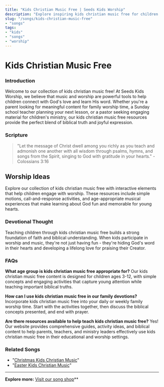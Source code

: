 ```yaml
---
title: "Kids Christian Music Free | Seeds Kids Worship"
description: "Explore inspiring kids christian music free for children's worship and faith development. Biblical music resources for families and ministry."
slug: "/songs/kids-christian-music-free"
- "songs"
tags:
- "kids"
- "songs"
- "worship"
---
```


# Kids Christian Music Free

### Introduction

Welcome to our collection of kids christian music free! At Seeds Kids Worship, we believe that music and worship are powerful tools to help children connect with God's love and learn His word. Whether you're a parent looking for meaningful content for family worship time, a Sunday school teacher planning your next lesson, or a pastor seeking engaging material for children's ministry, our kids christian music free resources provide the perfect blend of biblical truth and joyful expression.

### Scripture

> "Let the message of Christ dwell among you richly as you teach and admonish one another with all wisdom through psalms, hymns, and songs from the Spirit, singing to God with gratitude in your hearts." - Colossians 3:16

## Worship Ideas

Explore our collection of kids christian music free with interactive elements that help children engage with worship. These resources include simple motions, call-and-response activities, and age-appropriate musical experiences that make learning about God fun and memorable for young hearts.

### Devotional Thought

Teaching children through kids christian music free builds a strong foundation of faith and biblical understanding. When kids participate in worship and music, they're not just having fun - they're hiding God's word in their hearts and developing a lifelong love for praising their Creator.

### FAQs

**What age group is kids christian music free appropriate for?**
Our kids christian music free content is designed for children ages 3-12, with simple concepts and engaging activities that capture young attention while teaching important biblical truths.

**How can I use kids christian music free in our family devotions?**
Incorporate kids christian music free into your daily or weekly family worship time. Start with the activities together, then discuss the biblical concepts presented, and end with prayer.

**Are there resources available to help teach kids christian music free?**
Yes! Our website provides comprehensive guides, activity ideas, and biblical content to help parents, teachers, and ministry leaders effectively use kids christian music free in their educational and worship settings.

### Related Songs

- "[Christmas Kids Christian Music](/activities/christmas-kids-christian-music/)"
- "[Easter Kids Christian Music](/activities/easter-kids-christian-music/)"

---

**Explore more:** [Visit our song shop](https://seedskidsworship.com/shop)**

<!-- Schema Markup -->
<script type="application/ld+json">
{
  "@context": "https://schema.org",
  "@type": "MusicRecording",
  "name": "Kids Christian Music Free",
  "byArtist": {
    "@type": "MusicGroup",
    "name": "Seeds Kids Worship"
  },
  "isFamilyFriendly": true,
  "url": "https://seedskidsworship.com/songs/kids-christian-music-free/"
}
</script>
